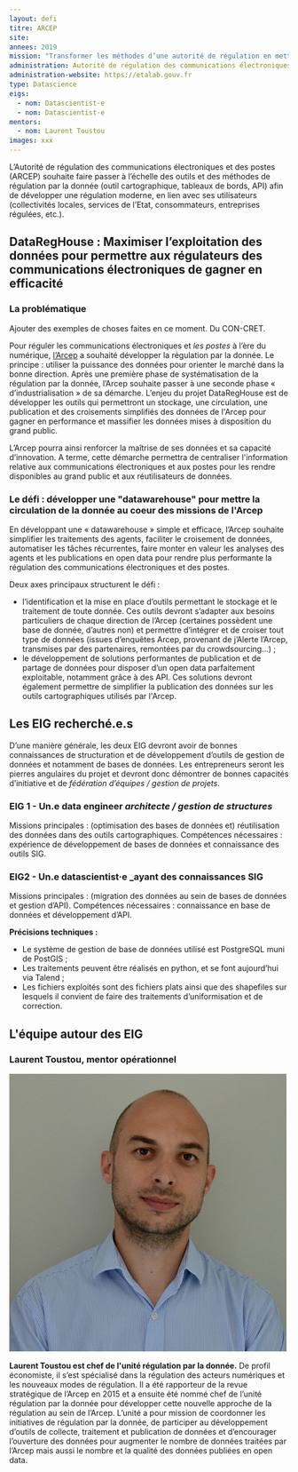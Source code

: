 ```yaml
---
layout: defi
titre: ARCEP
site: 
annees: 2019
mission: "Transformer les méthodes d’une autorité de régulation en mettant la circulation de la donnée au cœur de ses missions"
administration: Autorité de régulation des communications électroniques et des postes   
administration-website: https://etalab.gouv.fr
type: Datascience
eigs:
  - nom: Datascientist·e
  - nom: Datascientist·e
mentors: 
  - nom: Laurent Toustou
images: xxx
---
```


L’Autorité de régulation des communications électroniques et des
postes (ARCEP) souhaite faire passer à l’échelle des outils et des
méthodes de régulation par la donnée (outil cartographique,
tableaux de bords, API) afin de développer une régulation moderne, en
lien avec ses utilisateurs (collectivités locales, services de l’Etat,
consommateurs, entreprises régulées, etc.).

## DataRegHouse : Maximiser l’exploitation des données pour permettre aux régulateurs des communications électroniques de gagner en efficacité 

### La problématique

Ajouter des exemples de choses faites en ce moment. Du CON-CRET.

Pour réguler les communications électroniques et _les postes_ à l’ère du numérique, [l’Arcep](https://www.arcep.fr/) a souhaité développer la régulation par la donnée. Le principe : utiliser la puissance des données pour orienter le marché dans la bonne direction. Après une première phase de systématisation de la régulation par la donnée, l’Arcep souhaite passer à une seconde phase « d’industrialisation » de sa démarche. L’enjeu du projet DataRegHouse est de développer les outils qui permettront un stockage, une circulation, une publication et des croisements simplifiés des données de l'Arcep pour gagner en performance et massifier les données mises à disposition du grand public. 

L’Arcep pourra ainsi renforcer la maîtrise de ses données et sa capacité d’innovation. A terme, cette démarche permettra de centraliser l'information relative aux communications électroniques et aux postes pour les rendre disponibles au grand public et aux réutilisateurs de données.

### Le défi : développer une "datawarehouse" pour mettre la circulation de la donnée au coeur des missions de l'Arcep

En développant une « datawarehouse » simple et efficace, l’Arcep souhaite simplifier les traitements des agents, faciliter le croisement de données, automatiser les tâches récurrentes, faire monter en valeur les analyses des agents et les publications en open data pour rendre plus performante la régulation des communications électroniques et des postes. 

Deux axes principaux structurent le défi :

-	l’identification et la mise en place d’outils permettant le stockage et le traitement de toute donnée. Ces outils devront s’adapter aux besoins particuliers de chaque direction de l’Arcep (certaines possèdent une base de donnée, d’autres non) et permettre d’intégrer et de croiser tout type de données (issues d’enquêtes Arcep, provenant de j’Alerte l’Arcep, transmises par des partenaires, remontées par du crowdsourcing…) ;
-	le développement de solutions performantes de publication et de partage de données pour disposer d’un open data parfaitement exploitable, notamment grâce à des API. Ces solutions devront également permettre de simplifier la publication des données sur les outils cartographiques utilisés par l'Arcep.

## Les EIG recherché.e.s

D’une manière générale, les deux EIG devront avoir de bonnes connaissances de structuration et de développement d’outils de gestion de données et notamment de bases de données. Les entrepreneurs seront les pierres angulaires du projet et devront donc démontrer de bonnes capacités d’initiative et de _fédération d’équipes / gestion de projets_.

### EIG 1 - Un.e data engineer _architecte / gestion de structures_

Missions principales : (optimisation des bases de données et) réutilisation des données dans des outils cartographiques. 
Compétences nécessaires : expérience de développement de bases de données et connaissance des outils SIG. 

### EIG2 - Un.e datascientist·e _ayant des connaissances SIG

Missions principales : (migration des données au sein de bases de données et gestion d’API).
Compétences nécessaires : connaissance en base de données et développement d’API.

**Précisions techniques :**
-	Le système de gestion de base de données utilisé est PostgreSQL muni de PostGIS ;
-	Les traitements peuvent être réalisés en python, et se font aujourd’hui via Talend ; 
-	Les fichiers exploités sont des fichiers plats ainsi que des shapefiles sur lesquels il convient de faire des traitements d’uniformisation et de correction.

## L'équipe autour des EIG

### Laurent Toustou, mentor opérationnel

![Laurent Toustou](/img/communaute/laurent-toustou.png)

**Laurent Toustou est chef de l'unité régulation par la donnée.** De profil économiste, il s’est spécialisé dans la régulation des acteurs numériques et les nouveaux modes de régulation. Il a été rapporteur de la revue stratégique de l’Arcep en 2015 et a ensuite été nommé chef de l’unité régulation par la donnée pour développer cette nouvelle approche de la régulation au sein de l’Arcep. 
L’unité a pour mission de coordonner les initiatives de régulation par la donnée, de participer au développement d’outils de collecte, traitement et publication de données et d’encourager l’ouverture des données pour augmenter le nombre de données traitées par l’Arcep mais aussi le nombre et la qualité des données publiées en open data. 
